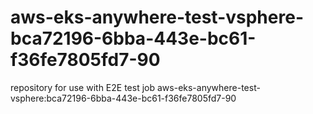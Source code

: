 # aws-eks-anywhere-test-vsphere-bca72196-6bba-443e-bc61-f36fe7805fd7-90
repository for use with E2E test job aws-eks-anywhere-test-vsphere:bca72196-6bba-443e-bc61-f36fe7805fd7-90
